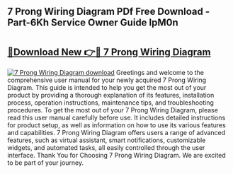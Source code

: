 ## 7 Prong Wiring Diagram PDf Free Download - Part-6Kh Service Owner Guide lpM0n

# <h2><a href="http://dfimq2k.blite.top/?on=7+Prong+Wiring+Diagram">🔗Download New 👉🔴 7 Prong Wiring Diagram</a></h2>

[![7 Prong Wiring Diagram download](https://i.imgur.com/lujVjoI.png)](http://dfimq2k.blite.top/?on=7+Prong+Wiring+Diagram)
Greetings and welcome to the comprehensive user manual for your newly acquired 7 Prong Wiring Diagram. This guide is intended to help you get the most out of your product by providing a thorough explanation of its features, installation process, operation instructions, maintenance tips, and troubleshooting procedures. To get the most out of your 7 Prong Wiring Diagram, please read this user manual carefully before use. It includes detailed instructions for product setup, as well as information on how to use its various features and capabilities. 7 Prong Wiring Diagram offers users a range of advanced features, such as virtual assistant, smart notifications, customizable widgets, and automated tasks, all easily controlled through the user interface. Thank You for Choosing 7 Prong Wiring Diagram. We are excited to be part of your journey.

